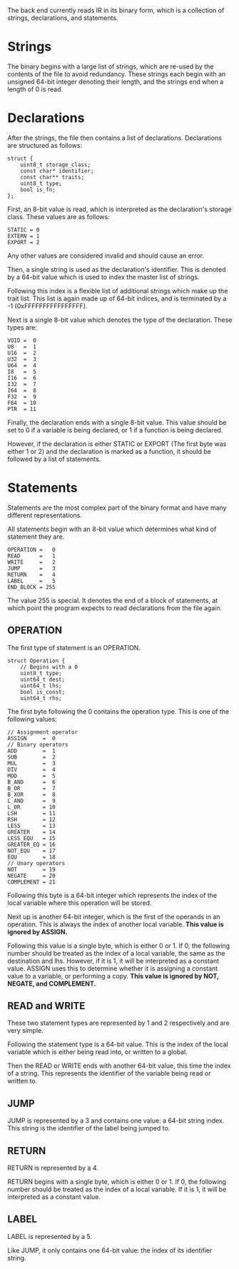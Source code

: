 The back end currently reads IR in its binary form, which is a collection of
strings, declarations, and statements.

# Strings

The binary begins with a large list of strings, which are re-used by the
contents of the file to avoid redundancy. These strings each begin with an
unsigned 64-bit integer denoting their length, and the strings end when a length
of 0 is read.

# Declarations

After the strings, the file then contains a list of declarations. Declarations
are structured as follows:

```
struct {
    uint8_t storage_class;
    const char* identifier;
    const char** traits;
    uint8_t type;
    bool is_fn;
};
```

First, an 8-bit value is read, which is interpreted as the declaration's storage
class. These values are as follows:

```
STATIC = 0
EXTERN = 1
EXPORT = 2
```

Any other values are considered invalid and should cause an error.

Then, a single string is used as the declaration's identifier. This is denoted
by a 64-bit value which is used to index the master list of strings.

Following this index is a flexible list of additional strings which make up the
trait list. This list is again made up of 64-bit indices, and is terminated by a
-1 (0xFFFFFFFFFFFFFFFF).

Next is a single 8-bit value which denotes the type of the declaration. These
types are:

```
VOID =  0
U8   =  1
U16  =  2
U32  =  3
U64  =  4
I8   =  5
I16  =  6
I32  =  7
I64  =  8
F32  =  9
F64  = 10
PTR  = 11
```

Finally, the declaration ends with a single 8-bit value. This value should be
set to 0 if a variable is being declared, or 1 if a function is being declared.

However, if the declaration is either STATIC or EXPORT (The first byte was
either 1 or 2) and the declaration is marked as a function, it should be
followed by a list of statements.

# Statements

Statements are the most complex part of the binary format and have many
different representations.

All statements begin with an 8-bit value which determines what kind of statement
they are.

```
OPERATION =   0
READ      =   1
WRITE     =   2
JUMP      =   3
RETURN    =   4
LABEL     =   5
END_BLOCK = 255
```

The value 255 is special. It denotes the end of a block of statements, at which
point the program expects to read declarations from the file again.

## OPERATION

The first type of statement is an OPERATION.

```
struct Operation {
    // Begins with a 0
    uint8_t type;
    uint64_t dest;
    uint64_t lhs;
    bool is_const;
    uint64_t rhs;
```

The first byte following the 0 contains the operation type. This is one of the
following values:

```
// Assignment operator
ASSIGN     =  0
// Binary operators
ADD        =  1
SUB        =  2
MUL        =  3
DIV        =  4
MOD        =  5
B_AND      =  6
B_OR       =  7
B_XOR      =  8
L_AND      =  9
L_OR       = 10
LSH        = 11
RSH        = 12
LESS       = 13
GREATER    = 14
LESS_EQU   = 15
GREATER_EQ = 16
NOT_EQU    = 17
EQU        = 18
// Unary operators
NOT        = 19
NEGATE     = 20
COMPLEMENT = 21
```

Following this byte is a 64-bit integer which represents the index of the local
variable where this operation will be stored.

Next up is another 64-bit integer, which is the first of the operands in an
operation. This is always the index of another local variable. **This value is
ignored by ASSIGN.**

Following this value is a single byte, which is either 0 or 1. If 0, the
following number should be treated as the index of a local variable, the same as
the destination and lhs. However, if it is 1, it will be interpreted as a
constant value. ASSIGN uses this to determine whether it is assigning a constant
value to a variable, or performing a copy. **This value is ignored by NOT,
NEGATE, and COMPLEMENT.**

## READ and WRITE

These two statement types are represented by 1 and 2 respectively and are very
simple.

Following the statement type is a 64-bit value. This is the index of the local
variable which is either being read into, or written to a global.

Then the READ or WRITE ends with another 64-bit value, this time the index of a
string. This represents the identifier of the variable being read or written to.

## JUMP

JUMP is represented by a 3 and contains one value: a 64-bit string index. This
string is the identifier of the label being jumped to.

## RETURN

RETURN is represented by a 4.

RETURN begins with a single byte, which is either 0 or 1. If 0, the following
number should be treated as the index of a local variable. If it is 1, it will
be interpreted as a constant value.

## LABEL

LABEL is represented by a 5.

Like JUMP, it only contains one 64-bit value: the index of its identifier
string.
